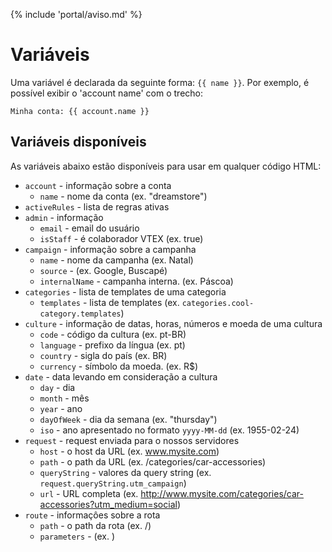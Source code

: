 {% include 'portal/aviso.md' %}

# Variáveis

Uma variável é declarada da seguinte forma: `{{ name }}`.
Por exemplo, é possível exibir o 'account name' com o trecho:

```
Minha conta: {{ account.name }}
```

## Variáveis disponíveis

As variáveis abaixo estão disponíveis para usar em qualquer código HTML:

* `account` - informação sobre a conta
    * `name` - nome da conta (ex. "dreamstore")
* `activeRules` - lista de regras ativas
* `admin` - informação
    * `email` - email do usuário
    * `isStaff` - é colaborador VTEX (ex. true)
* `campaign` - informação sobre a campanha
    * `name` - nome da campanha (ex. Natal)
    * `source` - (ex. Google, Buscapé)
    * `internalName` - campanha interna. (ex. Páscoa)
* `categories` -  lista de templates de uma categoria
    * `templates` - lista de templates (ex. `categories.cool-category.templates`)
* `culture` - informação de datas, horas, números e moeda de uma cultura
    * `code` - código da cultura (ex. pt-BR)
    * `language` - prefixo da língua (ex. pt)
    * `country` - sigla do país (ex. BR)
    * `currency` - símbolo da moeda. (ex. R$)
* `date` - data levando em consideração a cultura
    * `day` - dia
    * `month` - mês
    * `year` - ano
    * `dayOfWeek` - dia da semana (ex. "thursday")
    * `iso` - ano apresentado no formato `yyyy-MM-dd` (ex. 1955-02-24)
* `request` - request enviada para o nossos servidores
  * `host` - o host da URL (ex. www.mysite.com)
  * `path` - o path da URL (ex. /categories/car-accessories)
  * `queryString` - valores da query string (ex. `request.queryString.utm_campaign`)
  * `url` - URL completa (ex. http://www.mysite.com/categories/car-accessories?utm_medium=social)
* `route` - informaçôes sobre a rota
  * `path` - o path da rota (ex. /)
  * `parameters` - (ex. )
